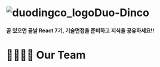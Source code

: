 # ![duodingco_logo](https://github.com/user-attachments/assets/2ee26b9b-8675-4f10-b600-4e36de5a48fa)Duo-Dinco
#### 곧 있으면 끝날 React 7기, 기술면접을 준비하고 지식을 공유하세요!!

# 👨‍👩‍👧‍👦 Our Team

